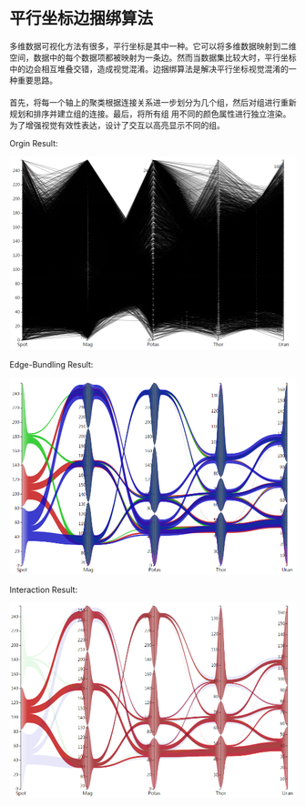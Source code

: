 # 平行坐标边捆绑算法

####

多维数据可视化方法有很多，平行坐标是其中一种。它可以将多维数据映射到二维空间，数据中的每个数据项都被映射为一条边。然而当数据集比较大时，平行坐标中的边会相互堆叠交错，造成视觉混淆。边捆绑算法是解决平行坐标视觉混淆的一种重要思路。

#### 

首先，将每一个轴上的聚类根据连接关系进一步划分为几个组，然后对组进行重新规划和排序并建立组的连接。最后，将所有组
用不同的颜色属性进行独立渲染。为了增强视觉有效性表达，设计了交互以高亮显示不同的组。


Orgin Result:

![image](https://github.com/xswei/PC_Edge_Bundling/blob/master/pic/orgin.png)

Edge-Bundling Result:

![image](https://github.com/xswei/PC_Edge_Bundling/blob/master/pic/result.png)

Interaction Result:

![image](https://github.com/xswei/PC_Edge_Bundling/blob/master/pic/result2.png)